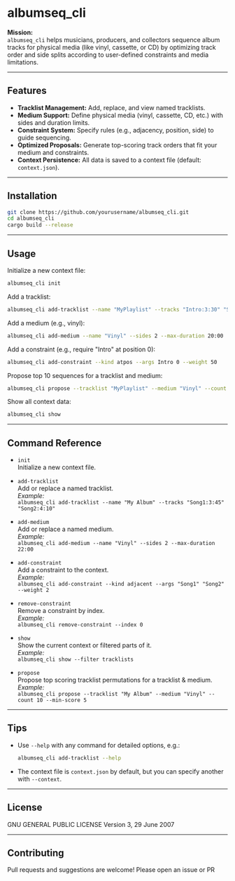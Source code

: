 # albumseq_cli

**Mission:**  
`albumseq_cli` helps musicians, producers, and collectors sequence album tracks for physical media (like vinyl, cassette, or CD) by optimizing track order and side splits according to user-defined constraints and media limitations.

---

## Features

- **Tracklist Management:** Add, replace, and view named tracklists.
- **Medium Support:** Define physical media (vinyl, cassette, CD, etc.) with sides and duration limits.
- **Constraint System:** Specify rules (e.g., adjacency, position, side) to guide sequencing.
- **Optimized Proposals:** Generate top-scoring track orders that fit your medium and constraints.
- **Context Persistence:** All data is saved to a context file (default: `context.json`).

---

## Installation

```sh
git clone https://github.com/yourusername/albumseq_cli.git
cd albumseq_cli
cargo build --release
```

---

## Usage

Initialize a new context file:

```sh
albumseq_cli init
```

Add a tracklist:

```sh
albumseq_cli add-tracklist --name "MyPlaylist" --tracks "Intro:3:30" "Song 1:4.2"
```

Add a medium (e.g., vinyl):

```sh
albumseq_cli add-medium --name "Vinyl" --sides 2 --max-duration 20:00
```

Add a constraint (e.g., require "Intro" at position 0):

```sh
albumseq_cli add-constraint --kind atpos --args Intro 0 --weight 50
```

Propose top 10 sequences for a tracklist and medium:

```sh
albumseq_cli propose --tracklist "MyPlaylist" --medium "Vinyl" --count 10
```

Show all context data:

```sh
albumseq_cli show
```

---

## Command Reference

- `init`  
  Initialize a new context file.

- `add-tracklist`  
  Add or replace a named tracklist.  
  _Example:_  
  `albumseq_cli add-tracklist --name "My Album" --tracks "Song1:3:45" "Song2:4:10"`

- `add-medium`  
  Add or replace a named medium.  
  _Example:_  
  `albumseq_cli add-medium --name "Vinyl" --sides 2 --max-duration 22:00`

- `add-constraint`  
  Add a constraint to the context.  
  _Example:_  
  `albumseq_cli add-constraint --kind adjacent --args "Song1" "Song2" --weight 2`

- `remove-constraint`  
  Remove a constraint by index.  
  _Example:_  
  `albumseq_cli remove-constraint --index 0`

- `show`  
  Show the current context or filtered parts of it.  
  _Example:_  
  `albumseq_cli show --filter tracklists`

- `propose`  
  Propose top scoring tracklist permutations for a tracklist & medium.  
  _Example:_  
  `albumseq_cli propose --tracklist "My Album" --medium "Vinyl" --count 10 --min-score 5`

---

## Tips

- Use `--help` with any command for detailed options, e.g.:
  ```sh
  albumseq_cli add-tracklist --help
  ```
- The context file is `context.json` by default, but you can specify another with `--context`.

---

## License

GNU GENERAL PUBLIC LICENSE Version 3, 29 June 2007

---

## Contributing

Pull requests and suggestions are welcome! Please open an issue or PR